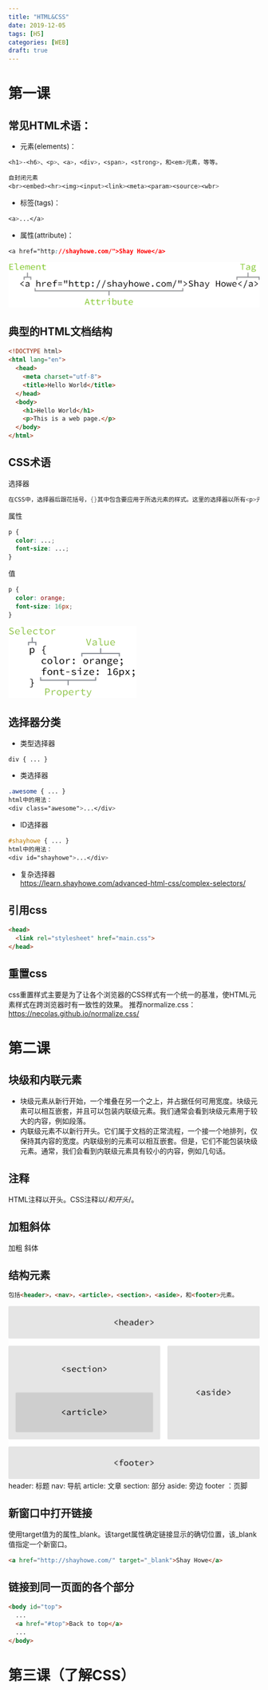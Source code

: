```yaml
---
title: "HTML&CSS"
date: 2019-12-05
tags: [H5]
categories: [WEB]
draft: true
---
```


# 第一课
## 常见HTML术语：
- 元素(elements)：
```css
<h1>-<h6>、<p>、<a>，<div>，<span>，<strong>，和<em>元素，等等。
```
```css
自封闭元素
<br><embed><hr><img><input><link><meta><param><source><wbr>
```
- 标签(tags)：  
```css
<a>...</a>
```
- 属性(attribute)：  
```css
<a href="http://shayhowe.com/">Shay Howe</a>
```
![元素标签属性](https://raw.githubusercontent.com/smilemumu/picture/master/myblog/web/html-1.png)


## 典型的HTML文档结构  

```html
<!DOCTYPE html>
<html lang="en">
  <head>
    <meta charset="utf-8">
    <title>Hello World</title>
  </head>
  <body>
    <h1>Hello World</h1>
    <p>This is a web page.</p>
  </body>
</html>
``` 

## CSS术语

选择器
   
```java
在CSS中，选择器后跟花括号，{}其中包含要应用于所选元素的样式。这里的选择器以所有<p>元素为目标
```

属性 
```css
p {
  color: ...;
  font-size: ...;
}
```
值
```css
p {
  color: orange;
  font-size: 16px;
}

```
![元素标签属性](https://raw.githubusercontent.com/smilemumu/picture/master/myblog/web/html-2.png)

## 选择器分类

- 类型选择器  
```css
div { ... }
```
- 类选择器  
```css
.awesome { ... }
html中的用法：
<div class="awesome">...</div>
```
- ID选择器  
```css
#shayhowe { ... }
html中的用法：
<div id="shayhowe">...</div>
```
- 复杂选择器  
https://learn.shayhowe.com/advanced-html-css/complex-selectors/

## 引用css
```html
<head>
  <link rel="stylesheet" href="main.css">
</head>
```

## 重置css
css重置样式主要是为了让各个浏览器的CSS样式有一个统一的基准，使HTML元素样式在跨浏览器时有一致性的效果。
推荐normalize.css：https://necolas.github.io/normalize.css/


# 第二课
## 块级和内联元素
- 块级元素从新行开始，一个堆叠在另一个之上，并占据任何可用宽度。块级元素可以相互嵌套，并且可以包装内联级元素。我们通常会看到块级元素用于较大的内容，例如段落。
- 内联级元素不以新行开头。它们属于文档的正常流程，一个接一个地排列，仅保持其内容的宽度。内联级别的元素可以相互嵌套。但是，它们不能包装块级元素。通常，我们会看到内联级元素具有较小的内容，例如几句话。

## 注释
HTML注释以开头<!-- and end with -->。CSS注释以/*和开头*/。

## 加粗斜体
加粗
<strong></strong>
<b></b>
斜体
<em></em>
<i></i>

## 结构元素
```html
包括<header>，<nav>，<article>，<section>，<aside>，和<footer>元素。
```
![建筑结构](https://raw.githubusercontent.com/smilemumu/picture/master/myblog/web/html-3.png)
header: 标题
nav: 导航
article: 文章
section: 部分
aside: 旁边
footer ：页脚


## 新窗口中打开链接  
使用target值为的属性_blank。该target属性确定链接显示的确切位置，该_blank值指定一个新窗口。
```html
<a href="http://shayhowe.com/" target="_blank">Shay Howe</a>
```

## 链接到同一页面的各个部分
```html
<body id="top">
  ...
  <a href="#top">Back to top</a>
  ...
</body>

```

# 第三课（了解CSS）